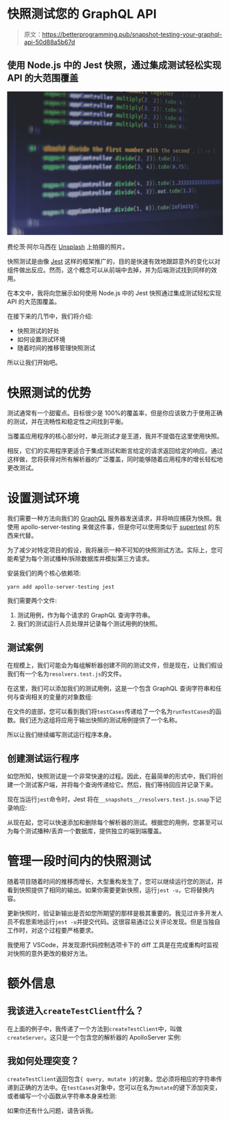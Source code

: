 # 快照测试您的 GraphQL API

> 原文：<https://betterprogramming.pub/snapshot-testing-your-graphql-api-50d88a5b67d>

## 使用 Node.js 中的 Jest 快照，通过集成测试轻松实现 API 的大范围覆盖

![](img/e291af2e601167574eff33738438a657.png)

费伦茨·阿尔马西在 [Unsplash](https://unsplash.com/s/photos/jest?utm_source=unsplash&utm_medium=referral&utm_content=creditCopyText) 上拍摄的照片。

快照测试是由像 [Jest](https://jestjs.io/) 这样的框架推广的，目的是快速有效地跟踪意外的变化以对组件做出反应。然而，这个概念可以从前端中去掉，并为后端测试找到同样的效用。

在本文中，我将向您展示如何使用 Node.js 中的 Jest 快照通过集成测试轻松实现 API 的大范围覆盖。

在接下来的几节中，我们将介绍:

*   快照测试的好处
*   如何设置测试环境
*   随着时间的推移管理快照测试

所以让我们开始吧。

# 快照测试的优势

测试通常有一个甜蜜点。目标很少是 100%的覆盖率，但是你应该致力于使用正确的测试，并在流畅性和稳定性之间找到平衡。

当覆盖应用程序的核心部分时，单元测试才是王道，我并不提倡在这里使用快照。

相反，它们的实用程序更适合于集成测试和断言给定的请求返回给定的响应。通过这样做，您将获得对所有解析器的广泛覆盖，同时能够随着应用程序的增长轻松地更改测试。

# 设置测试环境

我们需要一种方法向我们的 [GraphQL](https://graphql.org/) 服务器发送请求，并将响应捕获为快照。我使用 apollo-server-testing 来做这件事，但是你可以使用类似于 [supertest](https://github.com/visionmedia/supertest) 的东西来代替。

为了减少对特定项目的假设，我将展示一种不可知的快照测试方法。实际上，您可能希望为每个测试播种/拆除数据库并模拟第三方请求。

安装我们的两个核心依赖项:

```
yarn add apollo-server-testing jest
```

我们需要两个文件:

1.  测试用例，作为每个请求的 GraphQL 查询字符串。
2.  我们的测试运行人员处理并记录每个测试用例的快照。

## 测试案例

在规模上，我们可能会为每组解析器创建不同的测试文件，但是现在，让我们假设我们有一个名为`resolvers.test.js`的文件。

在这里，我们可以添加我们的测试用例，这是一个包含 GraphQL 查询字符串和任何与查询相关的变量的对象数组:

在文件的底部，您可以看到我们将`testCases`传递给了一个名为`runTestCases`的函数。我们还为这组将应用于输出快照的测试用例提供了一个名称。

所以让我们继续编写测试运行程序本身。

## 创建测试运行程序

如您所知，快照测试是一个非常快速的过程。因此，在最简单的形式中，我们将创建一个测试客户端，并将每个查询传递给它。然后，我们等待回应并记录下来。

现在当运行`jest`命令时，Jest 将在`__snapshots__/resolvers.test.js.snap`下记录响应:

从现在起，您可以快速添加和删除每个解析器的测试。根据您的用例，您甚至可以为每个测试播种/丢弃一个数据库，提供独立的端到端覆盖。

# 管理一段时间内的快照测试

随着项目随着时间的推移而增长，大型重构发生了，您可以继续运行您的测试，并看到快照提供了相同的输出。如果你需要更新快照，运行`jest -u`，它将替换内容。

更新快照时，验证新输出是否如您所期望的那样是极其重要的。我见过许多开发人员不假思索地运行`jest -u`并提交代码。这很容易通过公关评论发现。但是当独自工作时，对这个过程要严格要求。

我使用了 VSCode，并发现源代码控制选项卡下的 diff 工具是在完成重构时监视对快照的意外更改的极好方法。

# 额外信息

## 我该进入`createTestClient`什么？

在上面的例子中，我传递了一个方法到`createTestClient`中，叫做`createServer`。这只是一个包含您的解析器的 ApolloServer 实例:

## 我如何处理突变？

`createTestClient`返回包含`{ query, mutate }`的对象。您必须将相应的字符串传递到正确的方法中。在`testCases`对象中，您可以在名为`mutate`的键下添加突变，或者编写一个小函数从字符串本身来检测:

如果你还有什么问题，请告诉我。